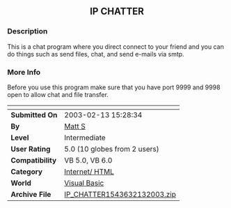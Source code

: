 ﻿<div align="center">

## IP CHATTER


</div>

### Description

This is a chat program where you direct connect to your friend and you can do things such as send files, chat, and send e-mails via smtp.
 
### More Info
 
Before you use this program make sure that you have port 9999 and 9998 open to allow chat and file transfer.


<span>             |<span>
---                |---
**Submitted On**   |2003-02-13 15:28:34
**By**             |[Matt  S](https://github.com/Planet-Source-Code/PSCIndex/blob/master/ByAuthor/matt-s.md)
**Level**          |Intermediate
**User Rating**    |5.0 (10 globes from 2 users)
**Compatibility**  |VB 5\.0, VB 6\.0
**Category**       |[Internet/ HTML](https://github.com/Planet-Source-Code/PSCIndex/blob/master/ByCategory/internet-html__1-34.md)
**World**          |[Visual Basic](https://github.com/Planet-Source-Code/PSCIndex/blob/master/ByWorld/visual-basic.md)
**Archive File**   |[IP\_CHATTER1543632132003\.zip](https://github.com/Planet-Source-Code/matt-s-ip-chatter__1-43168/archive/master.zip)








